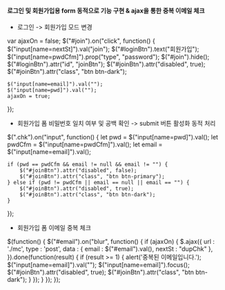 #### 로그인 및 회원가입용 form 동적으로 기능 구현 & ajax을 통한 중복 이메일 체크  

* 로그인 -> 회원가입 모드 변경

var ajaxOn = false;
$("#join").on("click", function() {
	$("input[name=nextSt]").val("join");
	$("#loginBtn").text("회원가입");
	$("input[name=pwdCfm]").prop("type", "password");
	$("#join").hide();
	$("#loginBtn").attr("id", "joinBtn");
	$("#joinBtn").attr("disabled", true);
	$("#joinBtn").attr("class", "btn btn-dark");

	$("input[name=email]").val("");
	$("input[name=pwd]").val("");
	ajaxOn = true;
});


* 회원가입 폼 비밀번호 일치 여부 및 공백 확인 -> submit 버튼 활성화 동적 처리


$(".chk").on("input", function() {
	let pwd = $("input[name=pwd]").val();
	let pwdCfm = $("input[name=pwdCfm]").val();
	let email = $("input[name=email]").val();

	if (pwd == pwdCfm && email != null && email != "") {
		$("#joinBtn").attr("disabled", false);
		$("#joinBtn").attr("class", "btn btn-primary");
	} else if (pwd != pwdCfm || email == null || email == "") {
		$("#joinBtn").attr("disabled", true);
		$("#joinBtn").attr("class", "btn btn-dark");
	}
});


* 회원가입 폼 이메일 중복 체크


$(function() {
	$("#email").on("blur", function() {
		if (ajaxOn) {
			$.ajax({
				url : './mc',
				type : 'post',
				data : {
					email : $("#email").val(),
					nextSt : "dupChk"
				},
			}).done(function(result) {
				if (result >= 1) {
					alert('중복된 이메일입니다.');
					$("input[name=email]").val("");
					$("input[name=email]").focus();
					$("#joinBtn").attr("disabled", true);
					$("#joinBtn").attr("class", "btn btn-dark");
				}
			});
		}
	});
});

